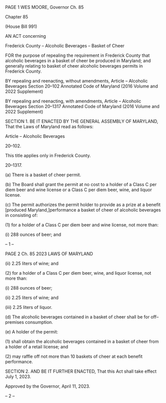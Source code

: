 PAGE 1
WES MOORE, Governor Ch. 85

Chapter 85

(House Bill 991)

AN ACT concerning

Frederick County – Alcoholic Beverages – Basket of Cheer

FOR the purpose of repealing the requirement in Frederick County that alcoholic beverages
in a basket of cheer be produced in Maryland; and generally relating to basket of
cheer alcoholic beverages permits in Frederick County.

BY repealing and reenacting, without amendments,
Article – Alcoholic Beverages
Section 20–102
Annotated Code of Maryland
(2016 Volume and 2022 Supplement)

BY repealing and reenacting, with amendments,
Article – Alcoholic Beverages
Section 20–1317
Annotated Code of Maryland
(2016 Volume and 2022 Supplement)

SECTION 1. BE IT ENACTED BY THE GENERAL ASSEMBLY OF MARYLAND,
That the Laws of Maryland read as follows:

Article – Alcoholic Beverages

20–102.

This title applies only in Frederick County.

20–1317.

(a) There is a basket of cheer permit.

(b) The Board shall grant the permit at no cost to a holder of a Class C per diem
beer and wine license or a Class C per diem beer, wine, and liquor license.

(c) The permit authorizes the permit holder to provide as a prize at a benefit
[produced Maryland,]performance a basket of cheer of alcoholic beverages in consisting of:

(1) for a holder of a Class C per diem beer and wine license, not more than:

(i) 288 ounces of beer; and

– 1 –

PAGE 2
Ch. 85 2023 LAWS OF MARYLAND

(ii) 2.25 liters of wine; and

(2) for a holder of a Class C per diem beer, wine, and liquor license, not
more than:

(i) 288 ounces of beer;

(ii) 2.25 liters of wine; and

(iii) 2.25 liters of liquor.

(d) The alcoholic beverages contained in a basket of cheer shall be for
off–premises consumption.

(e) A holder of the permit:

(1) shall obtain the alcoholic beverages contained in a basket of cheer from
a holder of a retail license; and

(2) may raffle off not more than 10 baskets of cheer at each benefit
performance.

SECTION 2. AND BE IT FURTHER ENACTED, That this Act shall take effect July
1, 2023.

Approved by the Governor, April 11, 2023.

– 2 –